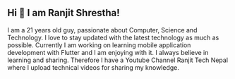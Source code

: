 ## Hi 👋 I am Ranjit Shrestha!
I am a 21 years old guy, passionate about Computer, Science and Technology. I love to stay updated with the latest technology as much as possible. Currently I am working on learning mobile application development with Flutter and I am enjoying with it. I always believe in learning and sharing. Therefore I have a Youtube Channel Ranjit Tech Nepal where I upload technical videos for sharing my knowledge. 
